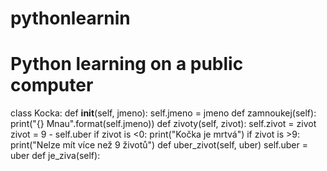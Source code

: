 # pythonlearnin
# Python learning on a public computer 
class Kocka:
  def __init__(self, jmeno):
    self.jmeno = jmeno
  def zamnoukej(self):
    print("{} Mnau".format(self.jmeno))
  def zivoty(self, zivot):
    self.zivot = zivot
    zivot = 9 - self.uber
      if zivot is <0:
        print("Kočka je mrtvá")
      if zivot is >9:
        print("Nelze mít více než 9 životů")
 def uber_zivot(self, uber)
    self.uber = uber
 def je_ziva(self):
